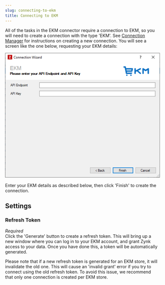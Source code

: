 ```yaml
---
slug: connecting-to-ekm
title: Connecting to EKM
---
```

All of the tasks in the EKM connector require a connection to EKM, so you will need to create a connection with the type 'EKM'. See [Connection Manager](connection-manager) for instructions on creating a new connection. You will see a screen like the one below, requesting your EKM details:

![EKM Connection](/assets/images/ekm/ekm-connection.png)

Enter your EKM details as described below, then click 'Finish' to create the connection.

## Settings
### Refresh Token
_Required_  
Click the 'Generate' button to create a refresh token. This will bring up a new window where you can log in to your EKM account, and grant Zynk access to your data. Once you have done this, a token will be automatically generated.

Please note that if a new refresh token is generated for an EKM store, it will invalidate the old one. This will cause an 'invalid grant' error if you try to connect using the old refresh token. To avoid this issue, we recommend that only one connection is created per EKM store.
